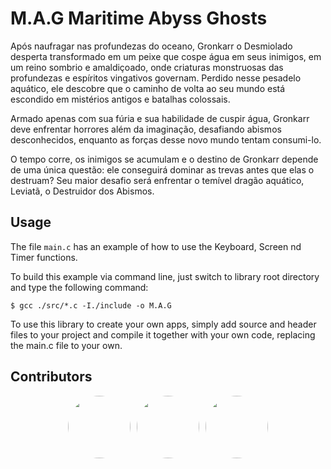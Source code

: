 # M.A.G  Maritime Abyss Ghosts

Após naufragar nas profundezas do oceano, Gronkarr o Desmiolado desperta transformado em um peixe que cospe água em seus inimigos, em um reino sombrio e amaldiçoado, onde criaturas monstruosas das profundezas e espíritos vingativos governam. Perdido nesse pesadelo aquático, ele descobre que o caminho de volta ao seu mundo está escondido em mistérios antigos e batalhas colossais.

Armado apenas com sua fúria e sua habilidade de cuspir água, Gronkarr deve enfrentar horrores além da imaginação, desafiando abismos desconhecidos, enquanto as forças desse novo mundo tentam consumi-lo.

O tempo corre, os inimigos se acumulam e o destino de Gronkarr depende de uma única questão: ele conseguirá dominar as trevas antes que elas o destruam? Seu maior desafio será enfrentar o temível dragão aquático, Leviatã, o Destruidor dos Abismos.

## Usage 
The file `main.c` has an example of how to use the Keyboard, Screen nd Timer functions. 

To build this example via command line, just switch to library root directory and type the following command:
```
$ gcc ./src/*.c -I./include -o M.A.G
```

To use this library to create your own apps, simply add source and header files to your project and compile it together with your own code, 
replacing the main.c file to your own.


## Contributors

<div style="display: flex; align-items: center; justify-content: center; flex-wrap: wrap; gap: 10px;">
    <a href="https://github.com/AntonioPaess">
        <img src="https://avatars.githubusercontent.com/u/123177984?v=4" style="border-radius: 50%; width: 100px; height: 100px;">
    </a>
    <a href="https://github.com/oMarcoMaciel">
        <img src="https://avatars.githubusercontent.com/u/126691818?v=4" style="border-radius: 50%; width: 100px; height: 100px;">
    </a>
    <a href="https://github.com/GalileuCMMoares">
        <img src="https://avatars.githubusercontent.com/u/165906088?v=4" style="border-radius: 50%; width: 100px; height: 100px;">
    </a>
</div>


